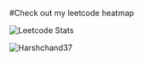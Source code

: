 #Check out my leetcode heatmap

![Leetcode Stats](https://leetcard.jacoblin.cool/harshchand78?ext=heatmap)
<p align="left"> <img src="https://komarev.com/ghpvc/?username=Harshchand37&label=Profile%20views&color=0e75b6&style=flat" alt="Harshchand37" /> </p>
